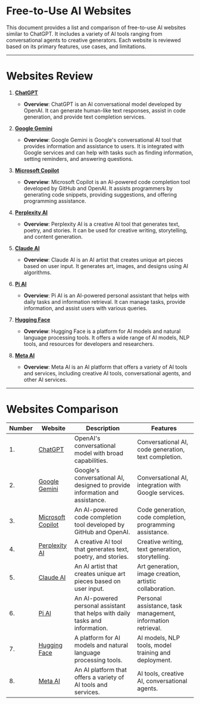 # Free-to-Use AI Websites

This document provides a list and comparison of free-to-use AI websites similar to ChatGPT. It includes a variety of AI tools ranging from conversational agents to creative generators. Each website is reviewed based on its primary features, use cases, and limitations.

---

# Websites Review

1. **[ChatGPT](https://chatgpt.com/)**

   - **Overview**: ChatGPT is an AI conversational model developed by OpenAI. It can generate human-like text responses, assist in code generation, and provide text completion services.

2. **[Google Gemini](https://gemini.google.com/)**

   - **Overview**: Google Gemini is Google's conversational AI tool that provides information and assistance to users. It is integrated with Google services and can help with tasks such as finding information, setting reminders, and answering questions.

3. **[Microsoft Copilot](https://copilot.github.com/)**

   - **Overview**: Microsoft Copilot is an AI-powered code completion tool developed by GitHub and OpenAI. It assists programmers by generating code snippets, providing suggestions, and offering programming assistance.

4. **[Perplexity AI](https://perplexity.ai/)**

   - **Overview**: Perplexity AI is a creative AI tool that generates text, poetry, and stories. It can be used for creative writing, storytelling, and content generation.

5. **[Claude AI](https://claude.ai/)**

   - **Overview**: Claude AI is an AI artist that creates unique art pieces based on user input. It generates art, images, and designs using AI algorithms.

6. **[Pi AI](https://pi.ai/)**

   - **Overview**: Pi AI is an AI-powered personal assistant that helps with daily tasks and information retrieval. It can manage tasks, provide information, and assist users with various queries.

7. **[Hugging Face](https://huggingface.co/)**

   - **Overview**: Hugging Face is a platform for AI models and natural language processing tools. It offers a wide range of AI models, NLP tools, and resources for developers and researchers.

8. **[Meta AI](https://meta.ai/)**

   - **Overview**: Meta AI is an AI platform that offers a variety of AI tools and services, including creative AI tools, conversational agents, and other AI services.

---

# Websites Comparison

| Number | Website                                          | Description                                                                   | Features                                                     |
| ------ | ------------------------------------------------ | ----------------------------------------------------------------------------- | ------------------------------------------------------------ |
| 1.     | [ChatGPT](https://chatgpt.com/)                  | OpenAI's conversational model with broad capabilities.                        | Conversational AI, code generation, text completion.         |
| 2.     | [Google Gemini](https://gemini.google.com/)      | Google's conversational AI, designed to provide information and assistance.   | Conversational AI, integration with Google services.         |
| 3.     | [Microsoft Copilot](https://copilot.github.com/) | An AI-powered code completion tool developed by GitHub and OpenAI.            | Code generation, code completion, programming assistance.    |
| 4.     | [Perplexity AI](https://perplexity.ai/)          | A creative AI tool that generates text, poetry, and stories.                  | Creative writing, text generation, storytelling.             |
| 5.     | [Claude AI](https://claude.ai/)                  | An AI artist that creates unique art pieces based on user input.              | Art generation, image creation, artistic collaboration.      |
| 6.     | [Pi AI](https://pi.ai/)                          | An AI-powered personal assistant that helps with daily tasks and information. | Personal assistance, task management, information retrieval. |
| 7.     | [Hugging Face](https://huggingface.co/)          | A platform for AI models and natural language processing tools.               | AI models, NLP tools, model training and deployment.         |
| 8.     | [Meta AI](https://meta.ai/)                      | An AI platform that offers a variety of AI tools and services.                | AI tools, creative AI, conversational agents.                |
